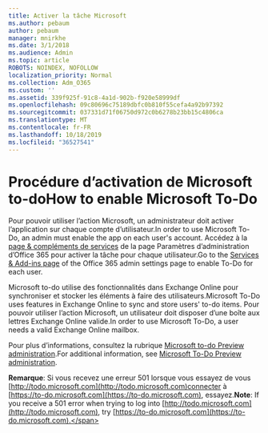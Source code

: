 ```yaml
---
title: Activer la tâche Microsoft
ms.author: pebaum
author: pebaum
manager: mnirkhe
ms.date: 3/1/2018
ms.audience: Admin
ms.topic: article
ROBOTS: NOINDEX, NOFOLLOW
localization_priority: Normal
ms.collection: Adm_O365
ms.custom: ''
ms.assetid: 339f925f-91c8-4a1d-902b-f920e58999df
ms.openlocfilehash: 09c80696c75189dbfc0b810f55cefa4a92b97392
ms.sourcegitcommit: 037331d71f06750d972c0b6278b23bb15c4806ca
ms.translationtype: MT
ms.contentlocale: fr-FR
ms.lasthandoff: 10/18/2019
ms.locfileid: "36527541"
---
```

# <a name="how-to-enable-microsoft-to-do"></a><span data-ttu-id="3e790-102">Procédure d’activation de Microsoft to-do</span><span class="sxs-lookup"><span data-stu-id="3e790-102">How to enable Microsoft To-Do</span></span>

<span data-ttu-id="3e790-103">Pour pouvoir utiliser l’action Microsoft, un administrateur doit activer l’application sur chaque compte d’utilisateur.</span><span class="sxs-lookup"><span data-stu-id="3e790-103">In order to use Microsoft To-Do, an admin must enable the app on each user's account.</span></span> <span data-ttu-id="3e790-104">Accédez à la [page &amp; compléments de services](https://portal.office.com/adminportal/home#/Settings/ServicesAndAddIns) de la page Paramètres d’administration d’Office 365 pour activer la tâche pour chaque utilisateur.</span><span class="sxs-lookup"><span data-stu-id="3e790-104">Go to the [Services &amp; Add-ins page](https://portal.office.com/adminportal/home#/Settings/ServicesAndAddIns) of the Office 365 admin settings page to enable To-Do for each user.</span></span> 
  
<span data-ttu-id="3e790-105">Microsoft to-do utilise des fonctionnalités dans Exchange Online pour synchroniser et stocker les éléments à faire des utilisateurs.</span><span class="sxs-lookup"><span data-stu-id="3e790-105">Microsoft To-Do uses features in Exchange Online to sync and store users' to-do items.</span></span> <span data-ttu-id="3e790-106">Pour pouvoir utiliser l’action Microsoft, un utilisateur doit disposer d’une boîte aux lettres Exchange Online valide.</span><span class="sxs-lookup"><span data-stu-id="3e790-106">In order to use Microsoft To-Do, a user needs a valid Exchange Online mailbox.</span></span>
  
<span data-ttu-id="3e790-107">Pour plus d’informations, consultez la rubrique [Microsoft to-do Preview administration](https://support.office.com/article/490c1a8c-2333-4952-8125-841afadb9620.aspx).</span><span class="sxs-lookup"><span data-stu-id="3e790-107">For additional information, see [Microsoft To-Do Preview administration](https://support.office.com/article/490c1a8c-2333-4952-8125-841afadb9620.aspx).</span></span>
  
 <span data-ttu-id="3e790-108">**Remarque**: Si vous recevez une erreur 501 lorsque vous essayez de vous [http://todo.microsoft.com](http://todo.microsoft.com)connecter à [https://to-do.microsoft.com](https://to-do.microsoft.com), essayez.</span><span class="sxs-lookup"><span data-stu-id="3e790-108">**Note**: If you receive a 501 error when trying to log into [http://todo.microsoft.com](http://todo.microsoft.com), try [https://to-do.microsoft.com](https://to-do.microsoft.com).</span></span>
  

